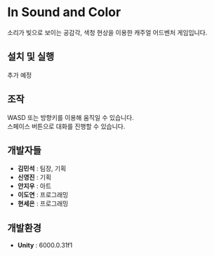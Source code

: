 # In Sound and Color
소리가 빛으로 보이는 공감각, 색청 현상을 이용한 캐주얼 어드벤처 게임입니다.

## 설치 및 실행
추가 예정

## 조작
WASD 또는 방향키를 이용해 움직일 수 있습니다.\
스페이스 버튼으로 대화를 진행할 수 있습니다.

## 개발자들
- **김민석** : 팀장, 기획
- **신영진** : 기획
- **안지우** : 아트
- **이도연** : 프로그래밍
- **현세은** : 프로그래밍

## 개발환경
- **Unity** : 6000.0.31f1
